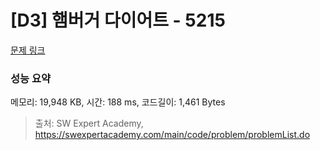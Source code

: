 # [D3] 햄버거 다이어트 - 5215 

[문제 링크](https://swexpertacademy.com/main/code/problem/problemDetail.do?contestProbId=AWT-lPB6dHUDFAVT) 

### 성능 요약

메모리: 19,948 KB, 시간: 188 ms, 코드길이: 1,461 Bytes



> 출처: SW Expert Academy, https://swexpertacademy.com/main/code/problem/problemList.do